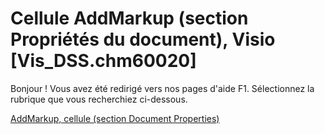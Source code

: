 
# Cellule AddMarkup (section Propriétés du document), Visio [Vis_DSS.chm60020]

Bonjour ! Vous avez été redirigé vers nos pages d'aide F1. Sélectionnez la rubrique que vous recherchiez ci-dessous.

[AddMarkup, cellule (section Document Properties)](http://msdn.microsoft.com/library/46146424-b4c9-2240-36c0-19bb35ec51d1%28Office.15%29.aspx)
